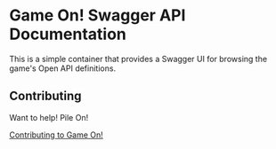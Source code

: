 # Game On! Swagger API Documentation

This is a simple container that provides a Swagger UI for browsing the game's Open API definitions.


## Contributing

Want to help! Pile On!

[Contributing to Game On!](CONTRIBUTING.md)
